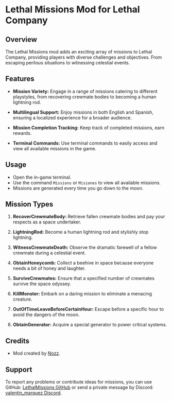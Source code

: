 # Lethal Missions Mod for Lethal Company

## Overview

The Lethal Missions mod adds an exciting array of missions to Lethal Company, providing players with diverse challenges and objectives. From escaping perilous situations to witnessing celestial events.

## Features

- **Mission Variety:** Engage in a range of missions catering to different playstyles, from recovering crewmate bodies to becoming a human lightning rod.

- **Multilingual Support:** Enjoy missions in both English and Spanish, ensuring a localized experience for a broader audience.

- **Mission Completion Tracking:** Keep track of completed missions, earn rewards.

- **Terminal Commands:** Use terminal commands to easily access and view all available missions in the game.

## Usage

- Open the in-game terminal.
- Use the command `Missions` or `Misiones` to view all available missions.
- Missions are generated every time you go down to the moon.

## Mission Types

1. **RecoverCrewmateBody:** Retrieve fallen crewmate bodies and pay your respects as a space undertaker.

2. **LightningRod:** Become a human lightning rod and stylishly stop lightning.

3. **WitnessCrewmateDeath:** Observe the dramatic farewell of a fellow crewmate during a celestial event.

4. **ObtainHoneycomb:** Collect a beehive in space because everyone needs a bit of honey and laughter.

5. **SurviveCrewmates:** Ensure that a specified number of crewmates survive the space odyssey.

6. **KillMonster:** Embark on a daring mission to eliminate a menacing creature.

7. **OutOfTimeLeaveBeforeCertainHour:** Escape before a specific hour to avoid the dangers of the moon.

9. **ObtainGenerator:** Acquire a special generator to power critical systems.


## Credits

- Mod created by [Nozz](https://discordapp.com/users/234432421427281920).

## Support

To report any problems or contribute ideas for missions, you can use GitHub: [LethalMissions GitHub](https://github.com/valentin-marquez/LethalMissions) or send a private message by Discord: [valentin_marquez Discord](https://discordapp.com/users/234432421427281920).